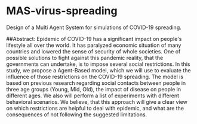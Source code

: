 # MAS-virus-spreading
Design of a Multi Agent System for simulations of COVID-19 spreading.

##Abstract:
Epidemic of COVID-19 has a significant impact on people's lifestyle all over the world. It has paralyzed economic situation of many countries and lowered the sense of security of whole societies. One of possible solutions to fight against this pandemic reality, that the governments can undertake, is to impose several social restrictions. In this study, we propose a Agent-Based model, which we will use to evaluate the influence of those restrictions on the COVID-19 spreading. The model is based on previous research regarding social contacts between people in three age groups (Young, Mid, Old), the impact of disease on people in different ages. We also will perform a list of experiments with different behavioral scenarios. We believe, that this approach will give a clear view on which restrictions are helpful to deal with epidemic, and what are the consequences of not following the suggested limitations.
